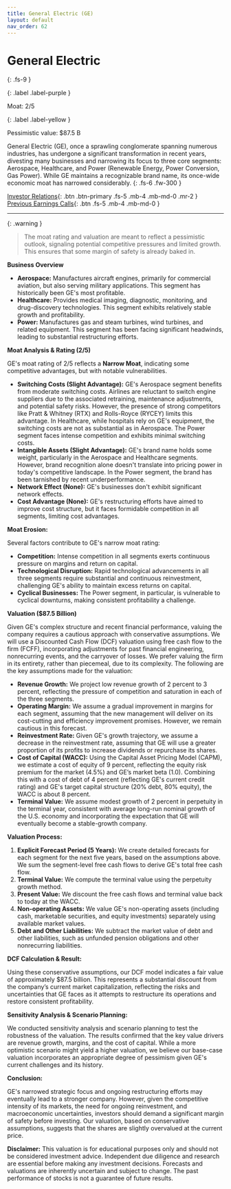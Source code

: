 ```yaml
---
title: General Electric (GE)
layout: default
nav_order: 62
---
```


# General Electric
{: .fs-9 }

{: .label .label-purple }

Moat: 2/5

{: .label .label-yellow }

Pessimistic value: $87.5 B

General Electric (GE), once a sprawling conglomerate spanning numerous industries, has undergone a significant transformation in recent years, divesting many businesses and narrowing its focus to three core segments: Aerospace, Healthcare, and Power (Renewable Energy, Power Conversion, Gas Power). While GE maintains a recognizable brand name, its once-wide economic moat has narrowed considerably.
{: .fs-6 .fw-300 }

[Investor Relations](https://www.google.com/search?q=GE+investor+relations){: .btn .btn-primary .fs-5 .mb-4 .mb-md-0 .mr-2 }
[Previous Earnings Calls](https://discountingcashflows.com/company/GE/transcripts/){: .btn .fs-5 .mb-4 .mb-md-0 }

---

{: .warning } 
>The moat rating and valuation are meant to reflect a pessimistic outlook, signaling potential competitive pressures and limited growth. This ensures that some margin of safety is already baked in.


**Business Overview**

* **Aerospace:** Manufactures aircraft engines, primarily for commercial aviation, but also serving military applications. This segment has historically been GE's most profitable.
* **Healthcare:** Provides medical imaging, diagnostic, monitoring, and drug-discovery technologies. This segment exhibits relatively stable growth and profitability.
* **Power:** Manufactures gas and steam turbines, wind turbines, and related equipment. This segment has been facing significant headwinds, leading to substantial restructuring efforts.


**Moat Analysis & Rating (2/5)**

GE's moat rating of 2/5 reflects a **Narrow Moat**, indicating some competitive advantages, but with notable vulnerabilities.

* **Switching Costs (Slight Advantage):**  GE's Aerospace segment benefits from moderate switching costs. Airlines are reluctant to switch engine suppliers due to the associated retraining, maintenance adjustments, and potential safety risks. However, the presence of strong competitors like Pratt & Whitney (RTX) and Rolls-Royce (RYCEY) limits this advantage. In Healthcare, while hospitals rely on GE's equipment, the switching costs are not as substantial as in Aerospace.  The Power segment faces intense competition and exhibits minimal switching costs.
* **Intangible Assets (Slight Advantage):** GE's brand name holds some weight, particularly in the Aerospace and Healthcare segments. However, brand recognition alone doesn't translate into pricing power in today's competitive landscape.  In the Power segment, the brand has been tarnished by recent underperformance.
* **Network Effect (None):**  GE's businesses don't exhibit significant network effects.
* **Cost Advantage (None):** GE's restructuring efforts have aimed to improve cost structure, but it faces formidable competition in all segments, limiting cost advantages.

**Moat Erosion:**

Several factors contribute to GE's narrow moat rating:

* **Competition:** Intense competition in all segments exerts continuous pressure on margins and return on capital.
* **Technological Disruption:**  Rapid technological advancements in all three segments require substantial and continuous reinvestment, challenging GE's ability to maintain excess returns on capital.
* **Cyclical Businesses:** The Power segment, in particular, is vulnerable to cyclical downturns, making consistent profitability a challenge.

**Valuation ($87.5 Billion)**

Given GE's complex structure and recent financial performance, valuing the company requires a cautious approach with conservative assumptions. We will use a Discounted Cash Flow (DCF) valuation using free cash flow to the firm (FCFF), incorporating adjustments for past financial engineering, nonrecurring events, and the carryover of losses. We prefer valuing the firm in its entirety, rather than piecemeal, due to its complexity. The following are the key assumptions made for the valuation:

* **Revenue Growth:** We project low revenue growth of 2 percent to 3 percent, reflecting the pressure of competition and saturation in each of the three segments.
* **Operating Margin:**  We assume a gradual improvement in margins for each segment, assuming that the new management will deliver on its cost-cutting and efficiency improvement promises. However, we remain cautious in this forecast.
* **Reinvestment Rate:**  Given GE's growth trajectory, we assume a decrease in the reinvestment rate, assuming that GE will use a greater proportion of its profits to increase dividends or repurchase its shares.
* **Cost of Capital (WACC):**  Using the Capital Asset Pricing Model (CAPM), we estimate a cost of equity of 9 percent, reflecting the equity risk premium for the market (4.5%) and GE’s market beta (1.0). Combining this with a cost of debt of 4 percent (reflecting GE's current credit rating) and GE's target capital structure (20% debt, 80% equity), the WACC is about 8 percent. 
* **Terminal Value:** We assume modest growth of 2 percent in perpetuity in the terminal year, consistent with average long-run nominal growth of the U.S. economy and incorporating the expectation that GE will eventually become a stable-growth company.

**Valuation Process:**

1. **Explicit Forecast Period (5 Years):**  We create detailed forecasts for each segment for the next five years, based on the assumptions above.  We sum the segment-level free cash flows to derive GE's total free cash flow.
2. **Terminal Value:**  We compute the terminal value using the perpetuity growth method.
3. **Present Value:** We discount the free cash flows and terminal value back to today at the WACC.
4. **Non-operating Assets:** We value GE's non-operating assets (including cash, marketable securities, and equity investments) separately using available market values. 
5. **Debt and Other Liabilities:** We subtract the market value of debt and other liabilities, such as unfunded pension obligations and other nonrecurring liabilities.

**DCF Calculation & Result:**

Using these conservative assumptions, our DCF model indicates a fair value of approximately $87.5 billion. This represents a substantial discount from the company’s current market capitalization, reflecting the risks and uncertainties that GE faces as it attempts to restructure its operations and restore consistent profitability.

**Sensitivity Analysis & Scenario Planning:**

We conducted sensitivity analysis and scenario planning to test the robustness of the valuation. The results confirmed that the key value drivers are revenue growth, margins, and the cost of capital.  While a more optimistic scenario might yield a higher valuation, we believe our base-case valuation incorporates an appropriate degree of pessimism given GE's current challenges and its history.


**Conclusion:**

GE's narrowed strategic focus and ongoing restructuring efforts may eventually lead to a stronger company. However, given the competitive intensity of its markets, the need for ongoing reinvestment, and macroeconomic uncertainties, investors should demand a significant margin of safety before investing. Our valuation, based on conservative assumptions, suggests that the shares are slightly overvalued at the current price.

**Disclaimer:** This valuation is for educational purposes only and should not be considered investment advice.  Independent due diligence and research are essential before making any investment decisions.  Forecasts and valuations are inherently uncertain and subject to change. The past performance of stocks is not a guarantee of future results.